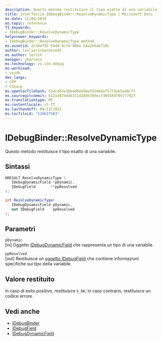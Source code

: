```yaml
---
description: Questo metodo restituisce il tipo esatto di una variabile.
title: Interfaccia IDebugBinder::ResolveDynamicType | Microsoft Docs
ms.date: 11/04/2016
ms.topic: reference
f1_keywords:
- IDebugBinder::ResolveDynamicType
helpviewer_keywords:
- IDebugBinder::ResolveDynamicType method
ms.assetid: 2c36ef92-5b44-4cfd-988e-54a2e5a6710c
author: leslierichardson95
ms.author: lerich
manager: jmartens
ms.technology: vs-ide-debug
ms.workload:
- vssdk
dev_langs:
- CPP
- CSharp
ms.openlocfilehash: 52dcd07e20ee00ed96ef918dda75773ab5ad8cff
ms.sourcegitcommit: b12a38744db371d2894769ecf305585f9577792f
ms.translationtype: MT
ms.contentlocale: it-IT
ms.lasthandoff: 09/13/2021
ms.locfileid: "126627503"
---
```

# <a name="idebugbinderresolvedynamictype"></a>IDebugBinder::ResolveDynamicType
Questo metodo restituisce il tipo esatto di una variabile.

## <a name="syntax"></a>Sintassi

```cpp
HRESULT ResolveDynamicType (
   IDebugDynamicField *pDynamic,
   IDebugField       **ppResolved
);
```

```csharp
int ResolveDynamicType(
   IDebugDynamicField pDynamic,
   out IDebugField    ppResolved
);
```

## <a name="parameters"></a>Parametri
`pDynamic`\
[in] Oggetto [IDebugDynamicField](../../../extensibility/debugger/reference/idebugdynamicfield.md) che rappresenta un tipo di una variabile.

`ppResolved`\
[out] Restituisce un [oggetto IDebugField](../../../extensibility/debugger/reference/idebugfield.md) che contiene informazioni specifiche sul tipo della variabile.

## <a name="return-value"></a>Valore restituito
 In caso di esito positivo, restituisce `S_OK`; in caso contrario, restituisce un codice errore.

## <a name="see-also"></a>Vedi anche
- [IDebugBinder](../../../extensibility/debugger/reference/idebugbinder.md)
- [IDebugField](../../../extensibility/debugger/reference/idebugfield.md)
- [IDebugDynamicField](../../../extensibility/debugger/reference/idebugdynamicfield.md)
